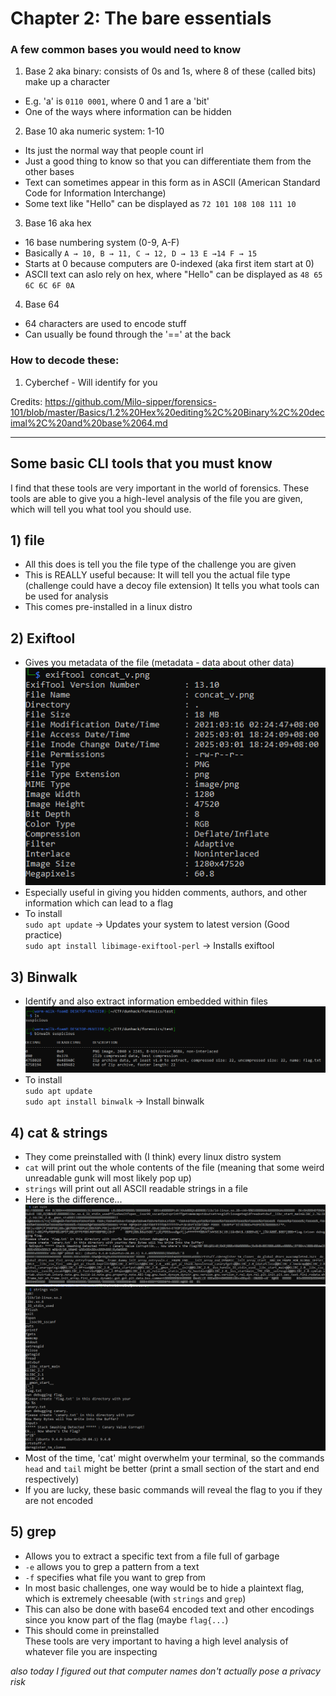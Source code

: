 # Chapter 2: The bare essentials #
### A few common bases you would need to know ###
1) Base 2 aka binary: consists of 0s and 1s, where 8 of these (called bits) make up a character
- E.g. 'a' is `0110 0001`, where 0 and 1 are a 'bit'
- One of the ways where information can be hidden

2) Base 10 aka numeric system: 1-10
- Its just the normal way that people count irl
- Just a good thing to know so that you can differentiate them from the other bases
- Text can sometimes appear in this form as in ASCII (American Standard Code for Information Interchange)
- Some text like "Hello" can be displayed as `72 101 108 108 111 10`

3) Base 16 aka hex
- 16 base numbering system (0-9, A-F)
- Basically `A → 10, B → 11, C → 12, D → 13 E →14 F → 15`
- Starts at 0 because computers are 0-indexed (aka first item start at 0)
- ASCII text can aslo rely on hex, where "Hello" can be displayed as `48 65 6C 6C 6F 0A`

4) Base 64
- 64 characters are used to encode stuff
- Can usually be found through the '==' at the back

### How to decode these:
1) Cyberchef - Will identify for you

Credits: <https://github.com/Milo-sipper/forensics-101/blob/master/Basics/1.2%20Hex%20editing%2C%20Binary%2C%20decimal%2C%20and%20base%2064.md>

--- 

## Some basic CLI tools that you must know
I find that these tools are very important in the world of forensics. These tools are able to give you a high-level analysis of the file you are given, which will tell you what tool you should use.
## 1)  file ##
- All this does is tell you the file type of the challenge you are given
- This is REALLY useful because: 
    It will tell you the actual file type (challenge could have a decoy file extension)
    It tells you what tools can be used for analysis
- This comes pre-installed in a linux distro
## 2)  Exiftool ## 
- Gives you metadata of the file (metadata - data about other data)   
    ![alt text](images/image.png)   
- Especially useful in giving you hidden comments, authors, and other information which can lead to a flag
- To install  
`sudo apt update` -> Updates your system to latest version (Good practice)   
`sudo apt install libimage-exiftool-perl` -> Installs exiftool
## 3)  Binwalk ##
- Identify and also extract information embedded within files
![alt text](images/image-1.png)
- To install  
`sudo apt update`  
`sudo apt install binwalk` -> Install binwalk    
## 4) cat & strings ##
- They come preinstalled with (I think) every linux distro system
- `cat` will print out the whole contents of the file (meaning that some weird unreadable gunk will most likely pop up) 
- `strings` will print out all ASCII readable strings in a file 
- Here is the difference...  
![alt text](images/image-5.png)   
![alt text](images/image-6.png)   
- Most of the time, 'cat' might overwhelm your terminal, so the commands `head` and `tail` might be better (print a small section of the start and end respectively)
- If you are lucky, these basic commands will reveal the flag to you if they are not encoded

## 5) grep 
- Allows you to extract a specific text from a file full of garbage  
- `-e` allows you to grep a pattern from a text
- `-f` specifies what file you want to grep from
- In most basic challenges, one way would be to hide a plaintext flag, which is extremely cheesable (with `strings` and `grep`)
- This can also be done with base64 encoded text and other encodings since you know part of the flag (maybe `flag{...`)
- This should come in preinstalled  
These tools are very important to having a high level analysis of whatever file you are inspecting   
   
      
         
            

*also today I figured out that computer names don't actually pose a privacy risk*
